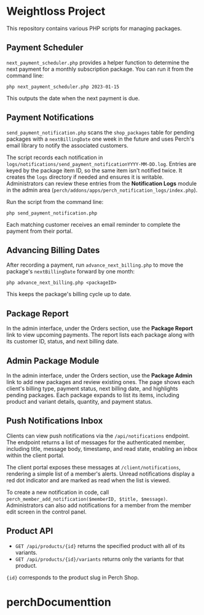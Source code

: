 # Weightloss Project

This repository contains various PHP scripts for managing packages.

## Payment Scheduler

`next_payment_scheduler.php` provides a helper function to determine the next payment
for a monthly subscription package. You can run it from the command line:

```
php next_payment_scheduler.php 2023-01-15
```

This outputs the date when the next payment is due.

## Payment Notifications

`send_payment_notification.php` scans the `shop_packages` table for
pending packages with a `nextBillingDate` one week in the future and uses
Perch's email library to notify the associated customers.

The script records each notification in `logs/notifications/send_payment_notificationYYYY-MM-DD.log`.
Entries are keyed by the package item ID, so the same item isn't notified
twice. It creates the `logs` directory if needed and ensures it is writable.
Administrators can
review these entries from the **Notification Logs** module in the admin area
(`perch/addons/apps/perch_notification_logs/index.php`).


Run the script from the command line:

```
php send_payment_notification.php
```

Each matching customer receives an email reminder to complete the payment
from their portal.

## Advancing Billing Dates

After recording a payment, run `advance_next_billing.php` to move the
package's `nextBillingDate` forward by one month:

```
php advance_next_billing.php <packageID>
```

This keeps the package's billing cycle up to date.

## Package Report

In the admin interface, under the Orders section, use the **Package Report** link to view upcoming payments. The report lists each package along with its customer ID, status, and next billing date.

## Admin Package Module

 In the admin interface, under the Orders section, use the **Package Admin** link to add new packages and review existing ones. The page shows each client's billing type, payment status, next billing date, and highlights pending packages. Each package expands to list its items, including product and variant details, quantity, and payment status.


## Push Notifications Inbox

Clients can view push notifications via the `/api/notifications` endpoint. The endpoint returns a list of messages for the authenticated member, including title, message body, timestamp, and read state, enabling an inbox within the client portal.

The client portal exposes these messages at `/client/notifications`, rendering a simple list of a member's alerts.
Unread notifications display a red dot indicator and are marked as read when the list is viewed.

To create a new notification in code, call `perch_member_add_notification($memberID, $title, $message)`.
Administrators can also add notifications for a member from the member edit screen in the control panel.

## Product API

- `GET /api/products/{id}` returns the specified product with all of its variants.
- `GET /api/products/{id}/variants` returns only the variants for that product.

`{id}` corresponds to the product slug in Perch Shop.

# perchDocumenttion
